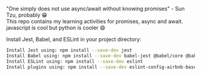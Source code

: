 "One simply does not use async/await without knowing promises" - Sun Tzu, probably :grin:<br>
This repo contains my learning activities for promises, async and await.<br>
javascript is cool but python is cooler :smile:<br>

Install Jest, Babel, and ESLint 
in your project directory:
```bash
Install Jest using: npm install --save-dev jest
Install Babel using: npm install --save-dev babel-jest @babel/core @babel/preset-env @babel/cli @babel/node
Install ESLint using: npm install --save-dev eslint
Install plugins using: npm install --save-dev eslint-config-airbnb-base eslint-plugin-import eslint-plugin-jest
```